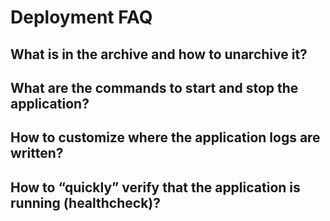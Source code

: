 # Deployment FAQ

##  What is in the archive and how to unarchive it?
##  What are the commands to start and stop the application?
##   How to customize where the application logs are written?
##  How to “quickly” verify that the application is running (healthcheck)?
